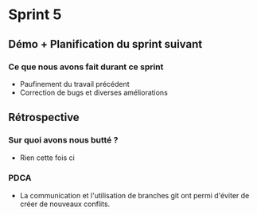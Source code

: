 # Sprint 5

## Démo + Planification du sprint suivant

### Ce que nous avons fait durant ce sprint
 * Paufinement du travail précédent
 * Correction de bugs et diverses améliorations 
 
## Rétrospective

### Sur quoi avons nous butté ?
 * Rien cette fois ci

### PDCA
* La communication et l'utilisation de branches git ont permi d'éviter de créer de nouveaux conflits.

